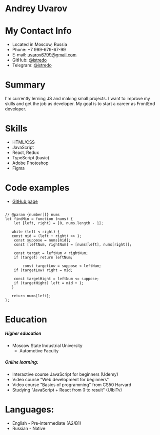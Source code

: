 # Andrey Uvarov

# My Contact Info 
* Located in Moscow, Russia
* Phone: +7 999-679-67-99
* E-mail: uvarov6799@gmail.com
* GitHub: [@istredo](https://github.com/istredo)
* Telegram: [@istredo](https://t.me/istredo)

# Summary
I'm currently lerning JS and making small projects. I want to improve my skills and get the job as developer.
My goal is to start a career as FrontEnd developer.

# Skills
* HTML/CSS
* JavaScript
* React, Redux 
* TypeScript (basic)
* Adobe Photoshop
* Figma

# Code examples
* [GitHub page](https://github.com/istredo)

```

// @param {number[]} nums
let findMin = function (nums) {
	let [left, right] = [0, nums.length - 1];

   while (left < right) {
   const mid = (left + right) >> 1;
   	const suppose = nums[mid];
   	const [leftNum, rightNum] = [nums[left], nums[right]];

   	const target = leftNum < rightNum;
   	if (target) return leftNum;

		const targetLow = suppose < leftNum;
   	if (targetLow) right = mid;
		
   	const targetHight = leftNum <= suppose;
   	if (targetHight) left = mid + 1;	
   }

   return nums[left];
};
```
      
# Education
##### Higher education
* Moscow State Industrial University
	+ Automotive Faculty
	
##### Online learning:
* Interactive course JavaScript for beginners (Udemy)
* Video course "Web development for beginners" 
* Video course "Basics of programming" from CS50 Harvard
* Studying "JavaScript + React from 0 to result" (UlbiTv)

# Languages: 
* English - Pre-intermediate (A2/B1)
* Russian - Native